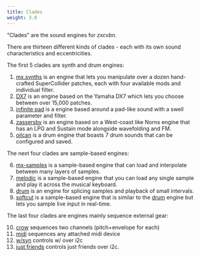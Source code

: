 ```yaml
---
title: Clades
weight: 3.0
---
```


"Clades" are the sound engines for *zxcvbn*.

There are thirteen different kinds of clades - each with its own sound characteristics and eccentricities. 

The first 5 clades are synth and drum engines:

1. [mx.synths](#mx-synths) is an engine that lets you manipulate over a dozen hand-crafted SuperCollider patches, each with four available mods and individual filter.
2. [DX7](#dx7) is an engine based on the Yamaha DX7 which lets you choose between over 15,000 patches.
3. [infinite pad](#infinite-pad) is a engine based around a pad-like sound with a swell parameter and filter.
4. [zassersby](#zassersby) is an engine based on a West-coast like Norns engine that has an LPG and Sustain mode alongside wavefolding and FM.
5. [oilcan](#oilcan) is a drum engine that boasts 7 drum sounds that can be configured and saved.

The next four clades are sample-based engines:

6. [mx-samples](#mx-samples) is a sample-based engine that can load and interpolate between many layers of samples.
7. [melodic](#melodic) is a sample-based engine that you can load any single sample and play it across the musical keyboard.
8. [drum](#drum) is an engine for splicing samples and playback of small intervals.
9. [softcut](#softcut) is a sample-based engine that is similar to the [drum](#drum) engine but lets you sample live input in real-time.

The last four clades are engines mainly sequence external gear:

10. [crow](#crow) sequences two channels (pitch+envelope for each)
11. [midi](#midi) sequences any attached midi device
12. [w/syn](#wsyn) controls w/ over i2c
13. [just friends](#just-friends) controls just friends over i2c.
